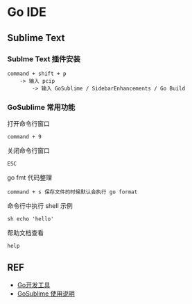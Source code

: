# Go IDE

## Sublime Text

### Sublme Text 插件安装

	command + shift + p 
		-> 输入 pcip
			-> 输入 GoSublime / SidebarEnhancements / Go Build

### GoSublime 常用功能

打开命令行窗口

	command + 9

关闭命令行窗口

	ESC

go fmt 代码整理

	command + s 保存文件的时候默认会执行 go format

命令行中执行 shell 示例

	sh echo 'hello'

帮助文档查看

	help

## REF

* [Go开发工具](https://github.com/astaxie/build-web-application-with-golang/blob/master/ebook/01.4.md)
* [GoSublime 使用说明](https://github.com/DisposaBoy/GoSublime/blob/master/USAGE.md)
